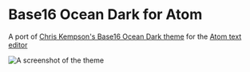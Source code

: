 # Base16 Ocean Dark for Atom

A port of [Chris Kempson's Base16 Ocean Dark theme](http://chriskempson.github.io/base16/#ocean) for the [Atom text editor](https://atom.io)

![A screenshot of the theme](https://raw.github.com/rpowelll/base16-ocean-dark-syntax/master/media/screenshot.png)
